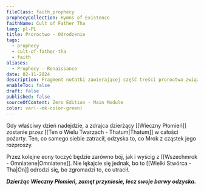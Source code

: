 ```yaml
---
fileClass: faith_prophecy
prophecyCollection: Hymns of Existence
faithName: Cult of Father Tha
lang: pl-PL
title: Proroctwo - Odrodzenie
tags:
  - prophecy
  - cult-of-father-tha
  - faith
aliases:
  - Prophecy - Renaissance
date: 02-11-2024
description: Fragment notatki zawierającej część treści proroctwa związanego z Kultem Wielkiego Tha.
enableToc: false
draft: false
published: false
sourceOfContent: Zero Edition - Main Module
color: var(--mk-color-green)
---
```


Gdy właściwy dzień nadejdzie, a zdrajca dzierżący [[Wieczny Płomień]] zostanie przez [[Ten o Wielu Twarzach - Thatum|Thatum]] w całości pożarty.  Ten, co samego siebie zatracił, odzyska to, co Mrok z cząstek jego rozproszy.  

Przez kolejne eony toczyć będzie zarówno bój, jak i wyścig z [[Wszechmrok - Omniatene|Omniatene]]. Nie lękajcie się jednak, bo to [[Wielki Stwórca - Tha|On]] odrodzi się, bo zgromadzi to, co utracił. 

***Dzierżąc Wieczny Płomień, zamęt przyniesie, lecz swoje barwy odzyska.*** 